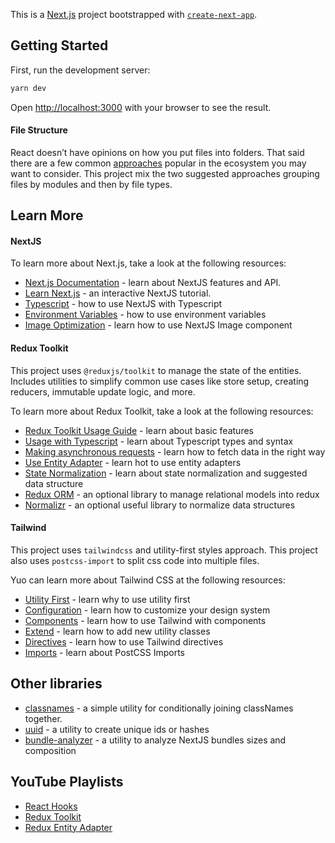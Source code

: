This is a [Next.js](https://nextjs.org/) project bootstrapped with [`create-next-app`](https://github.com/vercel/next.js/tree/canary/packages/create-next-app).

## Getting Started

First, run the development server:

```bash
yarn dev
```

Open [http://localhost:3000](http://localhost:3000) with your browser to see the result.

#### File Structure

React doesn’t have opinions on how you put files into folders. That said there are a few common [approaches](https://reactjs.org/docs/faq-structure.html) popular in the ecosystem you may want to consider.
This project mix the two suggested approaches grouping files by modules and then by file types.

## Learn More

#### NextJS

To learn more about Next.js, take a look at the following resources:

- [Next.js Documentation](https://nextjs.org/docs) - learn about NextJS features and API.
- [Learn Next.js](https://nextjs.org/learn) - an interactive NextJS tutorial.
- [Typescript](https://nextjs.org/docs/basic-features/typescript) - how to use NextJS with Typescript
- [Environment Variables](https://nextjs.org/docs/basic-features/environment-variables) - how to use environment variables
- [Image Optimization](https://nextjs.org/docs/basic-features/image-optimization) - learn how to use NextJS Image component

#### Redux Toolkit

This project uses `@reduxjs/toolkit` to manage the state of the entities. Includes utilities to simplify common use cases like store setup, creating reducers, immutable update logic, and more.

To learn more about Redux Toolkit, take a look at the following resources:

- [Redux Toolkit Usage Guide](https://redux-toolkit.js.org/usage/usage-guide) - learn about basic features
- [Usage with Typescript](https://redux-toolkit.js.org/usage/usage-with-typescript) - learn about Typescript types and syntax
- [Making asynchronous requests](https://redux-toolkit.js.org/api/createAsyncThunk) - learn how to fetch data in the right way
- [Use Entity Adapter](https://redux-toolkit.js.org/api/createEntityAdapter) - learn hot to use entity adapters
- [State Normalization](https://redux.js.org/recipes/structuring-reducers/normalizing-state-shape) - learn about state normalization and suggested data structure
- [Redux ORM](https://github.com/redux-orm/redux-orm) - an optional library to manage relational models into redux
- [Normalizr](https://www.npmjs.com/package/normalizr) - an optional useful library to normalize data structures

#### Tailwind

This project uses `tailwindcss` and utility-first styles approach.
This project also uses `postcss-import` to split css code into multiple files.

Yuo can learn more about Tailwind CSS at the following resources:

- [Utility First](https://tailwindcss.com/docs/utility-first) - learn why to use utility first
- [Configuration](https://tailwindcss.com/docs/configuration) - learn how to customize your design system
- [Components](https://tailwindcss.com/docs/extracting-components) - learn how to use Tailwind with components
- [Extend](https://tailwindcss.com/docs/adding-new-utilities) - learn how to add new utility classes
- [Directives](https://tailwindcss.com/docs/functions-and-directives) - learn how to use Tailwind directives
- [Imports](https://www.npmjs.com/package/postcss-import) - learn about PostCSS Imports

## Other libraries

- [classnames](https://www.npmjs.com/package/classnames) - a simple utility for conditionally joining classNames together.
- [uuid](https://www.npmjs.com/package/uuid) - a utility to create unique ids or hashes
- [bundle-analyzer](https://www.npmjs.com/package/@next/bundle-analyzer) - a utility to analyze NextJS bundles sizes and composition
                                                           
## YouTube Playlists

- [React Hooks](https://www.youtube.com/playlist?list=PLN3n1USn4xlmyw3ebYuZmGp60mcENitdM) 
- [Redux Toolkit](https://www.youtube.com/playlist?list=PLM0LBHjz37LXSASzEv81f3tGptAsEGQUM)
- [Redux Entity Adapter](https://www.youtube.com/playlist?list=PLM0LBHjz37LW0zVaEjpeCmw-WgglfXWnI)


